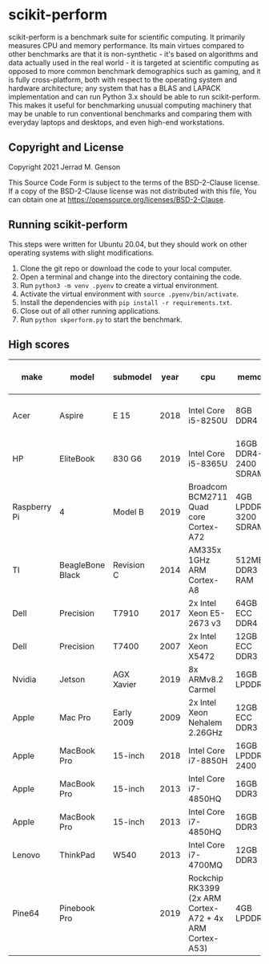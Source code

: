 # scikit-perform

scikit-perform is a benchmark suite for scientific computing. It primarily
measures CPU and memory performance. Its main virtues compared to other benchmarks
are that it is non-synthetic - it's based on algorithms and data actually used in the
real world - it is targeted at scientific computing as opposed to more common
benchmark demographics such as gaming, and it is fully cross-platform, both with
respect to the operating system and hardware architecture; any system that has a
BLAS and LAPACK implementation and can run Python 3.x should be able to run
scikit-perform. This makes it useful for benchmarking unusual computing machinery
that may be unable to run conventional benchmarks and comparing them with everyday
laptops and desktops, and even high-end workstations.

## Copyright and License

Copyright 2021 Jerrad M. Genson

This Source Code Form is subject to the terms of the BSD-2-Clause license.
If a copy of the BSD-2-Clause license was not distributed with this
file, You can obtain one at https://opensource.org/licenses/BSD-2-Clause.

## Running scikit-perform

This steps were written for Ubuntu 20.04, but they should work on other
operating systems with slight modifications.

1. Clone the git repo or download the code to your local computer.
2. Open a terminal and change into the directory containing the code.
3. Run `python3 -m venv .pyenv` to create a virtual environment.
4. Activate the virtual environment with `source .pyenv/bin/activate`.
5. Install the dependencies with `pip install -r requirements.txt`.
6. Close out of all other running applications.
7. Run `python skperform.py` to start the benchmark.

## High scores

make | model | submodel | year | cpu | memory | os | single-core score | multi-core score | notes
---- | ----- | -------- | ---- | --- | ------ | -- | ----------------- | ---------------- | -----
Acer|Aspire|E 15|2018|Intel Core i5-8250U |8GB DDR4 |Linux Mint 20.1 Ulyssa - Cinnamon (64-bit)|999|3025|
HP|EliteBook|830 G6|2019|Intel Core i5-8365U|16GB DDR4-2400 SDRAM|Windows 10 Enterprise|880|1931|
Raspberry Pi|4|Model B|2019|Broadcom BCM2711 Quad core Cortex-A72|4GB LPDDR4-3200 SDRAM|Ubuntu Server 20.04.4 arm64|253|698|
TI|BeagleBone Black|Revision C|2014|AM335x 1GHz ARM Cortex-A8|512MB DDR3 RAM|Debian 10|10||
Dell|Precision|T7910|2017|2x Intel Xeon E5-2673 v3|64GB ECC DDR4|Ubuntu 20.04.2|897|6344|
Dell|Precision|T7400|2007|2x Intel Xeon X5472|12GB ECC DDR3|Ubuntu 20.04.1|635|3167|
Nvidia|Jetson|AGX Xavier|2019|8x ARMv8.2 Carmel|16GB LPDDR4x|Ubuntu 18.04.5|573|2415|
Apple|Mac Pro|Early 2009|2009|2x Intel Xeon Nehalem 2.26GHz|12GB ECC DDR3|macOS Mojave 10.14.6|466|2179|
Apple|MacBook Pro|15-inch|2018|Intel Core i7-8850H|16GB LPDDR4-2400|macOS Big Sur 11.2.3|935|3504|
Apple|MacBook Pro|15-inch|2013|Intel Core i7-4850HQ|16GB DDR3|Ubuntu 20.04.1|1029|3732|
Apple|MacBook Pro|15-inch|2013|Intel Core i7-4850HQ|16GB DDR3|macOS Big Sur 20E5196f|877|2650|
Lenovo|ThinkPad|W540|2013|Intel Core i7-4700MQ|12GB DDR3|Ubuntu 20.04.1|939|2883|
Pine64|Pinebook Pro||2019|Rockchip RK3399 (2x ARM Cortex-A72 + 4x ARM Cortex-A53)|4GB LPDDR4|Ubuntu 20.04.1 (64-bit kernel/userspace)|178|883|


